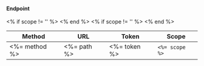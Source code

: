#### Endpoint

<table style="width: auto">
    <thead>
        <tr>
            <th width="">Method</th>
            <th width="">URL</th>
            <th width="">Token</th>
            <% if scope != '' %>
                <th>Scope</th>
            <% end %>
        </tr>
    </thead>
    <tbody>
        <tr>
            <td><%= method %></td>
            <td><%= path %></td>
            <td><%= token %></td>
            <% if scope != '' %>
                <td><code><%= scope %></code></td>
            <% end %>
        </tr>
    </tbody>
</table>